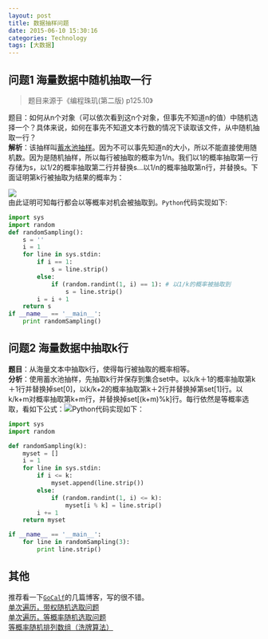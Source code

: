 ```yaml
---
layout: post
title: 数据抽样问题  
date: 2015-06-10 15:30:16  
categories: Technology  
tags: [大数据]
---
```

## 问题1 海量数据中随机抽取一行
> 题目来源于《编程珠玑(第二版) p125.10》

题目：如何从n个对象（可以依次看到这n个对象，但事先不知道n的值）中随机选择一个？具体来说，如何在事先不知道文本行数的情况下读取该文件，从中随机抽取一行？  
**解析**：该抽样叫[蓄水池抽样](https://zh.wikipedia.org/wiki/水塘抽樣)。因为不可以事先知道n的大小，所以不能直接使用随机数。因为是随机抽样，所以每行被抽取的概率为1/n。我们以1的概率抽取第一行存储为s，以1/2的概率抽取第二行并替换s...以1/n的概率抽取第n行，并替换s。下面证明第k行被抽取为结果的概率为：
<!-- more -->
![](http://7xj0l3.com1.z0.glb.clouddn.com/%202015-08-27.8.50.58.png)  
由此证明可知每行都会以等概率对机会被抽取到。`Python`代码实现如下:  

```Python
import sys
import random
def randomSampling():
    s = ''
    i = 1
    for line in sys.stdin:
        if i == 1:
            s = line.strip()
        else:
            if (random.randint(1, i) == 1): # 以1/k的概率被抽取到
                s = line.strip()
        i = i + 1
    return s
if __name__ == '__main__':
    print randomSampling()
```
## 问题2 海量数据中抽取k行
**题目**：从海量文本中抽取k行，使得每行被抽取的概率相等。  
**分析**：使用蓄水池抽样，先抽取k行并保存到集合set中。以k/k＋1的概率抽取第k＋1行并替换掉set[0]，以k/k+2的概率抽取第k＋2行并替换掉第set[1]行。以k/k+m对概率抽取第k+m行，并替换掉set[(k+m)%k]行。每行依然是等概率选取，看如下公式：![](http://7xj0l3.com1.z0.glb.clouddn.com/QQ20150827-2@2x.png)Python代码实现如下：

```Python
import sys
import random

def randomSampling(k):
    myset = []
    i = 1
    for line in sys.stdin:
        if i <= k:
            myset.append(line.strip())
        else:
            if (random.randint(1, i) <= k):
                myset[i % k] = line.strip()
        i += 1
    return myset

if __name__ == '__main__':
    for line in randomSampling(3):
        print line.strip()
```
## 其他
推荐看一下[`GoCalf`](http://www.gocalf.com/blog/)的几篇博客，写的很不错。  
[单次遍历，带权随机选取问题](http://www.gocalf.com/blog/weighted-random-selection.html)  
[单次遍历，等概率随机选取问题](http://www.gocalf.com/blog/random-selection.html)  
[等概率随机排列数组（洗牌算法）](http://www.gocalf.com/blog/shuffle-algo.html)
